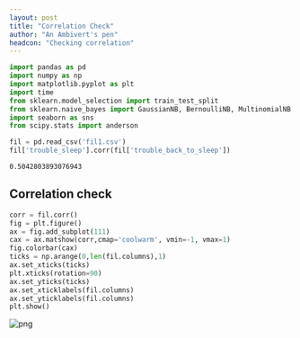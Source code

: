 ```yaml
---
layout: post
title: "Correlation Check"
author: "An Ambivert's pen"
headcon: "Checking correlation"
---
```


```python
import pandas as pd
import numpy as np
import matplotlib.pyplot as plt
import time
from sklearn.model_selection import train_test_split
from sklearn.naive_bayes import GaussianNB, BernoulliNB, MultinomialNB
import seaborn as sns
from scipy.stats import anderson
```


```python
fil = pd.read_csv('fil1.csv')
fil['trouble_sleep'].corr(fil['trouble_back_to_sleep'])
```




    0.5042803893076943


## Correlation check

```python
corr = fil.corr()
fig = plt.figure()
ax = fig.add_subplot(111)
cax = ax.matshow(corr,cmap='coolwarm', vmin=-1, vmax=1)
fig.colorbar(cax)
ticks = np.arange(0,len(fil.columns),1)
ax.set_xticks(ticks)
plt.xticks(rotation=90)
ax.set_yticks(ticks)
ax.set_xticklabels(fil.columns)
ax.set_yticklabels(fil.columns)
plt.show()
```


![png]({{site.url}}/assets/output_corr_check.png)

